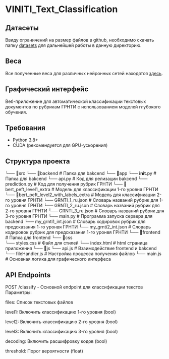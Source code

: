 # VINITI_Text_Classification

## Датасеты
Ввиду ограничений на размер файлов в github, необходимо скачать папку [datasets](https://vvzunin.me:10003/d/s/xfHnY40x4YOicNSECWYRfpbL6wxkXcZS/1ZHuNDJrT7zJV-l3JLp_FWtvbrUlfMPn-rrMgTa1ZSws) для дальнейшей работы в данную директорию.

## Веса
Все полученные веса для различных нейронных сетей находятся [здесь](https://vvzunin.me:10003/d/s/y7O7ow4NqStgYMnktinhk5Tvr9jAneYR/cZ9tgTKahzpz0Qs1Bxs0Iyby8DBB6sS6-QLygJNtVSws).

## Графический интерфейс

Веб-приложение для автоматической классификации текстовых документов по рубрикам ГРНТИ с использованием моделей глубокого обучения.

## Требования

- Python 3.8+
- CUDA (рекомендуется для GPU-ускорения)

## Структура проекта
└── 📁src
    └── 📁backend                            # Папка для bakcend
        └── 📁app
            └── __init__.py                   # Папка для bakcend
            └── api.py                        # Код для релизации bakcend
            └── prediction.py                 # Код для получения рубрик ГРНТИ
        └── 📁bert_peft_level1_extra             # Модель для классификации 1-го уровня ГРНТИ
        └── 📁bert_peft_level2_with_labels_extra # Модель для классификации 2-го уровня ГРНТИ
        └── GRNTI_1_ru.json                   # Словарь названий рубрик для 1-го уровня ГРНТИ
        └── GRNTI_2_ru.json                   # Словарь названий рубрик для 2-го уровня ГРНТИ
        └── GRNTI_3_ru.json                   # Словарь названий рубрик для 3-го уровня ГРНТИ
        └── main.py                           # Программа запуска сервера для backend
        └── my_grnti1_int.json  # Словарь кодировок рубрик для предсказания 1-го уронвя ГРНТИ
        └── my_grnti2_int.json  # Словарь кодировок рубрик для предсказания 1-го уронвя ГРНТИ
    └── 📁frontend                            # Папка для frontend
        └── 📁css                
            └── styles.css                     # Файл для стилей
        └── index.html                         # html страница приложения
        └── 📁js
            └── api.js                         # Взаимодействие frontend и bakcend
            └── fileHandler.js                 # Настройка процесса получения файлов
            └── main.js                        # Основная логика для графического интерфеса

## API Endpoints
POST /classify - Основной endpoint для классификации текстов
Параметры:

files: Список текстовых файлов

level1: Включить классификацию 1-го уровня (bool)

level2: Включить классификацию 2-го уровня (bool)

level3: Включить классификацию 3-го уровня (bool)

decoding: Включить расшифровку кодов (bool)

threshold: Порог вероятности (float)